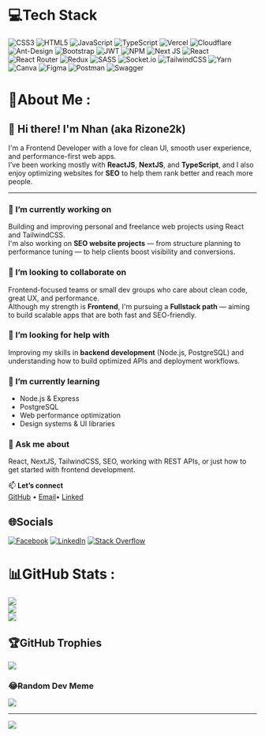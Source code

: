 # 💻Tech Stack
![CSS3](https://img.shields.io/badge/css3-%231572B6.svg?style=for-the-badge&logo=css3&logoColor=white) ![HTML5](https://img.shields.io/badge/html5-%23E34F26.svg?style=for-the-badge&logo=html5&logoColor=white) ![JavaScript](https://img.shields.io/badge/javascript-%23323330.svg?style=for-the-badge&logo=javascript&logoColor=%23F7DF1E) ![TypeScript](https://img.shields.io/badge/typescript-%23007ACC.svg?style=for-the-badge&logo=typescript&logoColor=white) ![Vercel](https://img.shields.io/badge/vercel-%23000000.svg?style=for-the-badge&logo=vercel&logoColor=white) ![Cloudflare](https://img.shields.io/badge/Cloudflare-F38020?style=for-the-badge&logo=Cloudflare&logoColor=white) ![Ant-Design](https://img.shields.io/badge/-AntDesign-%230170FE?style=for-the-badge&logo=ant-design&logoColor=white) ![Bootstrap](https://img.shields.io/badge/bootstrap-%23563D7C.svg?style=for-the-badge&logo=bootstrap&logoColor=white) ![JWT](https://img.shields.io/badge/JWT-black?style=for-the-badge&logo=JSON%20web%20tokens) ![NPM](https://img.shields.io/badge/NPM-%23000000.svg?style=for-the-badge&logo=npm&logoColor=white) ![Next JS](https://img.shields.io/badge/Next-black?style=for-the-badge&logo=next.js&logoColor=white) ![React](https://img.shields.io/badge/react-%2320232a.svg?style=for-the-badge&logo=react&logoColor=%2361DAFB) ![React Router](https://img.shields.io/badge/React_Router-CA4245?style=for-the-badge&logo=react-router&logoColor=white) ![Redux](https://img.shields.io/badge/redux-%23593d88.svg?style=for-the-badge&logo=redux&logoColor=white) ![SASS](https://img.shields.io/badge/SASS-hotpink.svg?style=for-the-badge&logo=SASS&logoColor=white) ![Socket.io](https://img.shields.io/badge/Socket.io-black?style=for-the-badge&logo=socket.io&badgeColor=010101) ![TailwindCSS](https://img.shields.io/badge/tailwindcss-%2338B2AC.svg?style=for-the-badge&logo=tailwind-css&logoColor=white) ![Yarn](https://img.shields.io/badge/yarn-%232C8EBB.svg?style=for-the-badge&logo=yarn&logoColor=white) ![Canva](https://img.shields.io/badge/Canva-%2300C4CC.svg?style=for-the-badge&logo=Canva&logoColor=white) 	![Figma](https://img.shields.io/badge/figma-%23F24E1E.svg?style=for-the-badge&logo=figma&logoColor=white) ![Postman](https://img.shields.io/badge/Postman-FF6C37?style=for-the-badge&logo=postman&logoColor=white) ![Swagger](https://img.shields.io/badge/-Swagger-%23Clojure?style=for-the-badge&logo=swagger&logoColor=white)
# 💫About Me :
## 👋 Hi there! I'm Nhan (aka Rizone2k)

I'm a Frontend Developer with a love for clean UI, smooth user experience, and performance-first web apps.  
I’ve been working mostly with **ReactJS**, **NextJS**, and **TypeScript**, and I also enjoy optimizing websites for **SEO** to help them rank better and reach more people.

---

### 🔭 I’m currently working on
Building and improving personal and freelance web projects using React and TailwindCSS.  
I'm also working on **SEO website projects** — from structure planning to performance tuning — to help clients boost visibility and conversions.

### 👯 I’m looking to collaborate on
Frontend-focused teams or small dev groups who care about clean code, great UX, and performance.  
Although my strength is **Frontend**, I'm pursuing a **Fullstack path** — aiming to build scalable apps that are both fast and SEO-friendly.

### 🤝 I’m looking for help with
Improving my skills in **backend development** (Node.js, PostgreSQL) and understanding how to build optimized APIs and deployment workflows.

### 🌱 I’m currently learning
- Node.js & Express  
- PostgreSQL  
- Web performance optimization  
- Design systems & UI libraries

### 💬 Ask me about
React, NextJS, TailwindCSS, SEO, working with REST APIs, or just how to get started with frontend development.

📫 **Let’s connect**  
[GitHub](https://github.com/Rizone2k) • [Email](mailto:huynhtinnhan2020@gmail.com)• [Linked](https://www.linkedin.com/in/nhan-huynh-dev/)


## 🌐Socials
[![Facebook](https://img.shields.io/badge/Facebook-%231877F2.svg?logo=Facebook&logoColor=white)](https://facebook.com/https://www.facebook.com/Rizone2k/) [![LinkedIn](https://img.shields.io/badge/LinkedIn-%230077B5.svg?logo=linkedin&logoColor=white)](https://linkedin.com/in/https://www.linkedin.com/in/nhan-huynh-dev/) [![Stack Overflow](https://img.shields.io/badge/-Stackoverflow-FE7A16?logo=stack-overflow&logoColor=white)](https://stackoverflow.com/users/https://stackoverflow.com/users/20759068/rizone) 

# 📊GitHub Stats :
![](https://github-readme-stats.vercel.app/api?username=Rizone2k&theme=radical&hide_border=true&include_all_commits=true&count_private=false)<br/>
![](https://github-readme-streak-stats.herokuapp.com/?user=Rizone2k&theme=radical&hide_border=true)<br/>
![](https://github-readme-stats.vercel.app/api/top-langs/?username=Rizone2k&theme=radical&hide_border=true&include_all_commits=true&count_private=false&layout=compact)

## 🏆GitHub Trophies
![](https://github-trophies.vercel.app/?username=Rizone2k&theme=radical&no-frame=false&no-bg=false&margin-w=4)

### 😂Random Dev Meme
![](https://i.imgflip.com/7424uk.jpg)

---
[![](https://visitcount.itsvg.in/api?id=Rizone2k&icon=0&color=0)](https://visitcount.itsvg.in)
